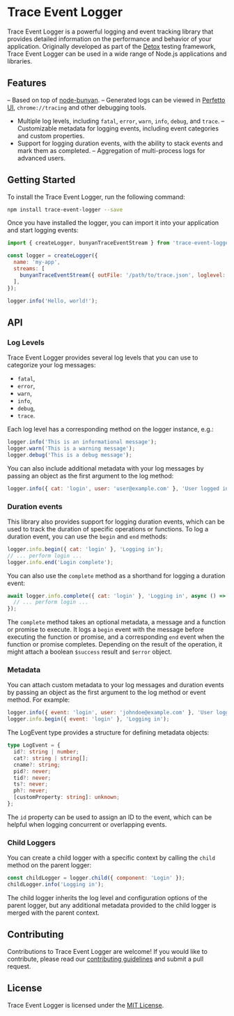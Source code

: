 # Trace Event Logger

Trace Event Logger is a powerful logging and event tracking library that provides detailed information on the performance and behavior of your application. Originally developed as part of the [Detox](https://wix.github.io/Detox/) testing framework, Trace Event Logger can be used in a wide range of Node.js applications and libraries.

## Features

– Based on top of [node-bunyan](https://github.com/trentm/node-bunyan).
– Generated logs can be viewed in [Perfetto UI](https://ui.perfetto.dev), `chrome://tracing` and other debugging tools.
- Multiple log levels, including `fatal`, `error`, `warn`, `info`, `debug`, and `trace`.
– Customizable metadata for logging events, including event categories and custom properties.
- Support for logging duration events, with the ability to stack events and mark them as completed.
– Aggregation of multi-process logs for advanced users.

## Getting Started

To install the Trace Event Logger, run the following command:

```sh
npm install trace-event-logger --save
```

Once you have installed the logger, you can import it into your application and start logging events:

```js
import { createLogger, bunyanTraceEventStream } from 'trace-event-logger';

const logger = createLogger({
  name: 'my-app',
  streams: [
    bunyanTraceEventStream({ outFile: '/path/to/trace.json', loglevel: 'trace' }),
  ],
});

logger.info('Hello, world!');
```

## API

### Log Levels

Trace Event Logger provides several log levels that you can use to categorize your log messages:

* `fatal`,
* `error`,
* `warn`,
* `info`,
* `debug`,
* `trace`.

Each log level has a corresponding method on the logger instance, e.g.:

```js
logger.info('This is an informational message');
logger.warn('This is a warning message');
logger.debug('This is a debug message');
```

You can also include additional metadata with your log messages by passing an object as the first argument to the log method:

```js
logger.info({ cat: 'login', user: 'user@example.com' }, 'User logged in');
```

### Duration events

This library also provides support for logging duration events, which can be used to track the duration of specific operations or functions. To log a duration event, you can use the `begin` and `end` methods:

```js
logger.info.begin({ cat: 'login' }, 'Logging in');
// ... perform login ...
logger.info.end('Login complete');
```

You can also use the `complete` method as a shorthand for logging a duration event:

```js
await logger.info.complete({ cat: 'login' }, 'Logging in', async () => {
  // ... perform login ...
});
```

The `complete` method takes an optional metadata, a message and a function or promise to execute. It logs a `begin` event with the message before executing the function or promise, and a corresponding `end` event when the function or promise completes. Depending on the result of the operation, it might attach a boolean `$success` result and `$error` object.

### Metadata

You can attach custom metadata to your log messages and duration events by passing an object as the first argument to the log method or event method. For example:

```js
logger.info({ event: 'login', user: 'johndoe@example.com' }, 'User logged in');
logger.info.begin({ event: 'login' }, 'Logging in');
```

The LogEvent type provides a structure for defining metadata objects:

```ts
type LogEvent = {
  id?: string | number;
  cat?: string | string[];
  cname?: string;
  pid?: never;
  tid?: never;
  ts?: never;
  ph?: never;
  [customProperty: string]: unknown;
};
```

The `id` property can be used to assign an ID to the event, which can be helpful when logging concurrent or overlapping events.

### Child Loggers

You can create a child logger with a specific context by calling the `child` method on the parent logger:

```js
const childLogger = logger.child({ component: 'Login' });
childLogger.info('Logging in');
```

The child logger inherits the log level and configuration options of the parent logger, but any additional metadata provided to the child logger is merged with the parent context.

## Contributing

Contributions to Trace Event Logger are welcome! If you would like to contribute, please read our [contributing guidelines](CONTRIBUTING.md) and submit a pull request.

## License

Trace Event Logger is licensed under the [MIT License](LICENSE).
